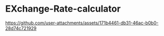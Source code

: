 # EXchange-Rate-calculator
https://github.com/user-attachments/assets/171b4461-db31-46ac-b0b0-28d74c721929
